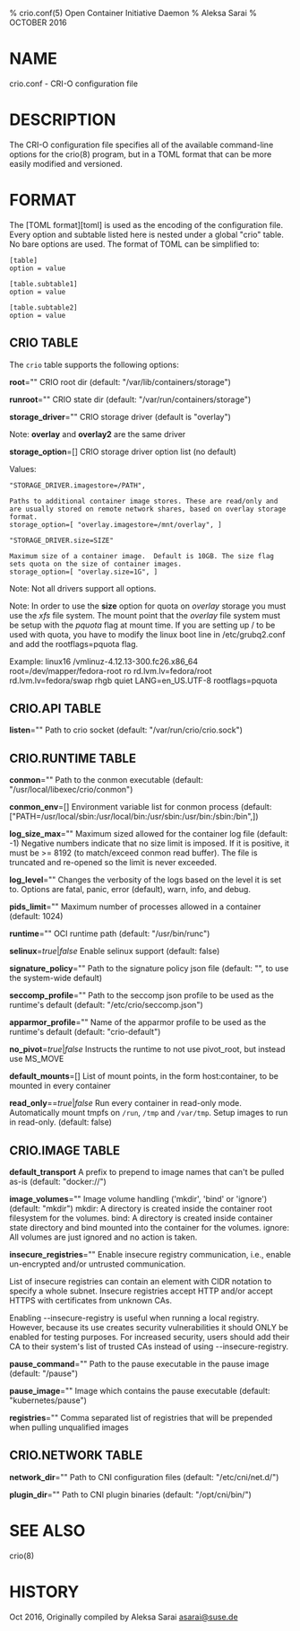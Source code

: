 % crio.conf(5) Open Container Initiative Daemon
% Aleksa Sarai
% OCTOBER 2016

# NAME
crio.conf - CRI-O configuration file

# DESCRIPTION
The CRI-O configuration file specifies all of the available command-line options
for the crio(8) program, but in a TOML format that can be more easily modified
and versioned.

# FORMAT
The [TOML format][toml] is used as the encoding of the configuration file.
Every option and subtable listed here is nested under a global "crio" table.
No bare options are used. The format of TOML can be simplified to:

    [table]
    option = value

    [table.subtable1]
    option = value

    [table.subtable2]
    option = value

## CRIO TABLE

The `crio` table supports the following options:


**root**=""
  CRIO root dir (default: "/var/lib/containers/storage")

**runroot**=""
  CRIO state dir (default: "/var/run/containers/storage")

**storage_driver**=""
  CRIO storage driver (default is "overlay")

Note:
  **overlay** and **overlay2** are the same driver


**storage_option**=[]
  CRIO storage driver option list (no default)

  Values:

	"STORAGE_DRIVER.imagestore=/PATH",

	Paths to additional container image stores. These are read/only and are usually stored on remote network shares, based on overlay storage format.
	storage_option=[ "overlay.imagestore=/mnt/overlay", ]

	"STORAGE_DRIVER.size=SIZE"

	Maximum size of a container image.  Default is 10GB. The size flag sets quota on the size of container images.
	storage_option=[ "overlay.size=1G", ]

Note: Not all drivers support all options.

Note:  In order to use the **size** option for quota on *overlay* storage you must use the *xfs* file system.  The mount point that the *overlay* file system must be setup with the *pquota* flag at mount time. If you are setting up / to be used with quota, you have to modify the linux boot line in /etc/grubq2.conf and add the rootflags=pquota flag.

Example:
	linux16 /vmlinuz-4.12.13-300.fc26.x86_64 root=/dev/mapper/fedora-root ro rd.lvm.lv=fedora/root rd.lvm.lv=fedora/swap rhgb quiet LANG=en_US.UTF-8 rootflags=pquota


## CRIO.API TABLE

**listen**=""
  Path to crio socket (default: "/var/run/crio/crio.sock")

## CRIO.RUNTIME TABLE

**conmon**=""
  Path to the conmon executable (default: "/usr/local/libexec/crio/conmon")

**conmon_env**=[]
  Environment variable list for conmon process (default: ["PATH=/usr/local/sbin:/usr/local/bin:/usr/sbin:/usr/bin:/sbin:/bin",])

**log_size_max**=""
  Maximum sized allowed for the container log file (default: -1)
  Negative numbers indicate that no size limit is imposed.
  If it is positive, it must be >= 8192 (to match/exceed conmon read buffer).
  The file is truncated and re-opened so the limit is never exceeded.

**log_level**=""
  Changes the verbosity of the logs based on the level it is set to.
  Options are fatal, panic, error (default), warn, info, and debug.

**pids_limit**=""
  Maximum number of processes allowed in a container (default: 1024)

**runtime**=""
  OCI runtime path (default: "/usr/bin/runc")

**selinux**=*true*|*false*
  Enable selinux support (default: false)

**signature_policy**=""
  Path to the signature policy json file (default: "", to use the system-wide default)

**seccomp_profile**=""
  Path to the seccomp json profile to be used as the runtime's default (default: "/etc/crio/seccomp.json")

**apparmor_profile**=""
  Name of the apparmor profile to be used as the runtime's default (default: "crio-default")

**no_pivot**=*true*|*false*
  Instructs the runtime to not use pivot_root, but instead use MS_MOVE

**default_mounts**=[]
  List of mount points, in the form host:container, to be mounted in every container

**read_only**==*true*|*false*
  Run every container in read-only mode. Automatically mount tmpfs on `/run`, `/tmp` and `/var/tmp`.
  Setup images to run in read-only. (default: false)

## CRIO.IMAGE TABLE

**default_transport**
  A prefix to prepend to image names that can't be pulled as-is (default: "docker://")

**image_volumes**=""
  Image volume handling ('mkdir', 'bind' or 'ignore') (default: "mkdir")
  mkdir: A directory is created inside the container root filesystem for the volumes.
  bind: A directory is created inside container state directory and bind mounted into
  the container for the volumes.
  ignore: All volumes are just ignored and no action is taken.

**insecure_registries**=""
  Enable insecure registry  communication,  i.e.,  enable  un-encrypted
  and/or untrusted communication.

  List  of  insecure registries can contain an element with CIDR notation
  to specify a whole  subnet.  Insecure  registries  accept  HTTP  and/or
  accept HTTPS with certificates from unknown CAs.

  Enabling  --insecure-registry  is useful when running a local registry.
  However, because its use creates  security  vulnerabilities  it  should
  ONLY  be  enabled  for testing purposes.  For increased security, users
  should add their CA to their system's list of trusted  CAs  instead  of
  using --insecure-registry.

**pause_command**=""
  Path to the pause executable in the pause image (default: "/pause")

**pause_image**=""
  Image which contains the pause executable (default: "kubernetes/pause")

**registries**=""
  Comma separated list of registries that will be prepended when pulling
  unqualified images

## CRIO.NETWORK TABLE

**network_dir**=""
  Path to CNI configuration files (default: "/etc/cni/net.d/")

**plugin_dir**=""
  Path to CNI plugin binaries (default: "/opt/cni/bin/")

# SEE ALSO
crio(8)

# HISTORY
Oct 2016, Originally compiled by Aleksa Sarai <asarai@suse.de>
